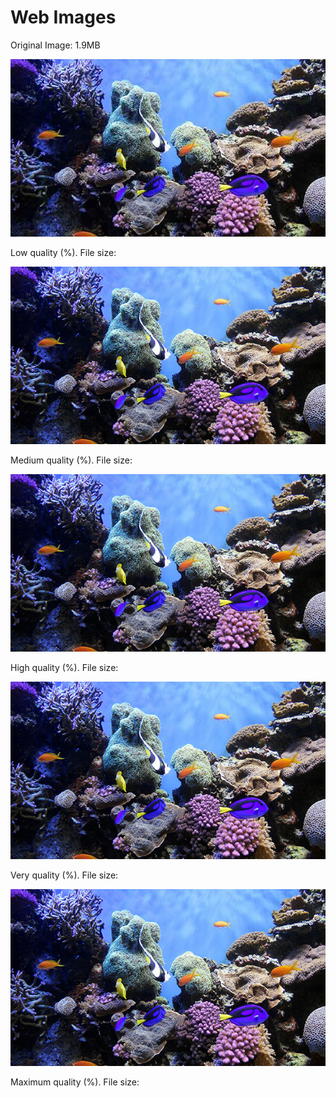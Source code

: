 <!DOCTYPE html>
<html lang="en">
  <head>
    <meta charset="UTF-8" />
    <title>Web Images</title>
  </head>

  <body>

  <h1>Web Images</h1>

  <p>Original Image: 1.9MB</p>

   <img src="coral-reef-low.jpg" alt="low quality jpg" />
    <p>Low quality (%). File size: </p>

   <img src="coral-reef-medium.jpg" alt="medium quality jpg" />
    <p>Medium quality (%). File size: </p>

   <img src="coral-reef-high.jpg" alt="high quality jpg" />
    <p>High quality (%). File size: </p>

   <img src="coral-reef-very-high.jpg" alt="very high quality jpg" />
    <p>Very quality (%). File size: </p>

<img src="coral-reef-maximum.jpg" alt="maximum quality jpg" />
    <p>Maximum quality (%). File size: </p>


  </body>
</html>

